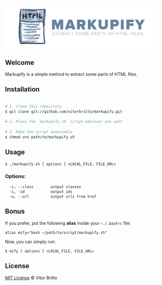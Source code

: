 ![Markupify Logo](src/markupify.jpg "Markupify")


## Welcome

Markupify is a simple method to extract some parts of HTML files.


## Installation

```bash

# 1. Clone this repository
$ git clone git://github.com/vitorbritto/markupify.git

# 2. Place the `markupify.sh` script wherever you want

# 3. Make the script executable
$ chmod u+x path/to/markupify.sh

```


## Usage

    $ ./markupify.sh [ options ] <LOCAL_FILE, FILE_URL>


### Options:
      -c, --class        output classes
      -i, -id            output ids
      -u, --url          output urls from href


## Bonus

If you prefer, put the following **alias** inside your `~./.bashrc` file:

    alias mify="bash ~/path/to/script/markupify.sh"

Now, you can simply run:

    $ mify [ options ] <LOCAL_FILE, FILE_URL>


## License

[MIT License](http://vitorbritto.mit-license.org/) © Vitor Britto
